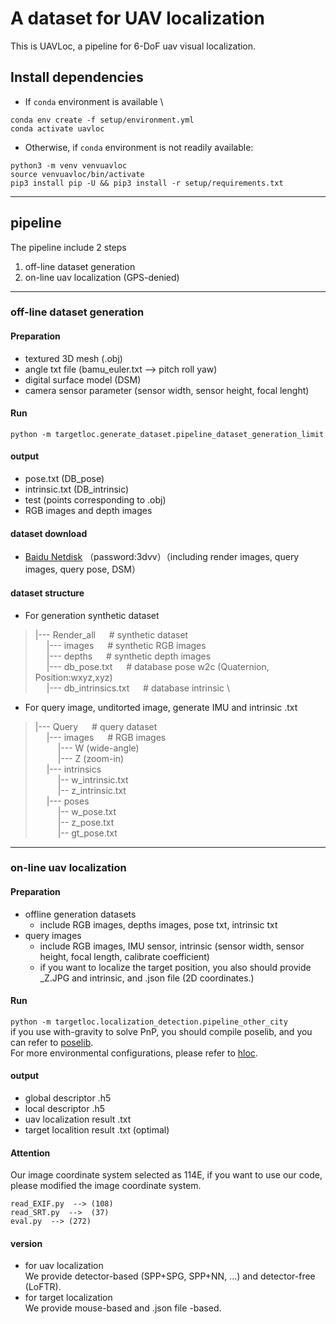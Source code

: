 # A dataset for UAV localization
This is UAVLoc, a pipeline for 6-DoF uav visual localization.
## Install dependencies
- If `conda` environment is available \
```
conda env create -f setup/environment.yml
conda activate uavloc
```
- Otherwise, if `conda` environment is not readily available:
```
python3 -m venv venvuavloc
source venvuavloc/bin/activate
pip3 install pip -U && pip3 install -r setup/requirements.txt
```
***
## pipeline
The pipeline include 2 steps
1) off-line dataset generation
2) on-line uav localization (GPS-denied)
***
### off-line dataset generation
#### Preparation
 - textured 3D mesh (.obj)
 - angle txt file (bamu_euler.txt --> pitch roll yaw)
 - digital surface model (DSM)
 - camera sensor parameter (sensor width, sensor height, focal lenght)
#### Run 
`python -m targetloc.generate_dataset.pipeline_dataset_generation_limit`
#### output
- pose.txt (DB_pose)
- intrinsic.txt (DB_intrinsic)
- test (points corresponding to .obj) 
- RGB images and depth images
#### dataset download
- [Baidu Netdisk](https://pan.baidu.com/s/1zucziFBX8eZcl7foNrJ0Rg) （password:3dvv）（including render images, query images, query pose, DSM）
#### dataset structure
- For generation synthetic dataset
> |---  Render_all     &emsp;     # synthetic dataset \
> &emsp;    |--- images  &emsp;   # synthetic RGB images \
> &emsp;    |--- depths  &emsp;   # synthetic depth images \
> &emsp;    |--- db_pose.txt  &emsp;   # database pose w2c  (Quaternion, Position:wxyz,xyz) \
> &emsp;    |--- db_intrinsics.txt  &emsp;  # database intrinsic \
- For query image, unditorted image, generate IMU and intrinsic .txt
> |--- Query &emsp; # query dataset \
> &emsp; |--- images &emsp;  # RGB images \
> &emsp; &emsp; |--- W (wide-angle)  \
> &emsp; &emsp; |--- Z (zoom-in) \
> &emsp; |--- intrinsics \
> &emsp; &emsp; |-- w_intrinsic.txt \
> &emsp; &emsp; |-- z_intrinsic.txt \
> &emsp; |--- poses \
> &emsp; &emsp; |-- w_pose.txt \
> &emsp; &emsp; |-- z_pose.txt \
> &emsp; &emsp; |-- gt_pose.txt 
***
### on-line uav localization
#### Preparation
 - offline generation datasets
    - include RGB images, depths images, pose txt, intrinsic txt
 - query images
    - include RGB images, IMU sensor, intrinsic (sensor width, sensor height, focal length, calibrate coefficient)
    - if you want to localize the target position, you also should provide _Z.JPG and intrinsic, and .json file (2D coordinates.)
#### Run 
`python -m targetloc.localization_detection.pipeline_other_city` \
if you use with-gravity to solve PnP, you should compile poselib, and you can refer to [poselib](https://github.com/vlarsson/PoseLib). \
For more environmental configurations, please refer to [hloc](https://github.com/cvg/Hierarchical-Localization).
#### output
- global descriptor .h5
- local descriptor .h5
- uav localization result .txt
- target localition result .txt (optimal)
#### Attention
Our image coordinate system selected as 114E, if you want to use our code, please modified the image coordinate system.
```
read_EXIF.py  --> (108)
read_SRT.py  -->  (37)
eval.py  --> (272)
```
#### version
- for uav localization \
   We provide detector-based (SPP+SPG, SPP+NN, ...) and detector-free (LoFTR).
- for target localization \
   We provide mouse-based and .json file -based.

